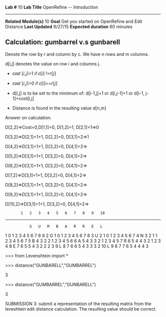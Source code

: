   **Lab \#**              10        **Lab Title**           OpenRefine -- Introduction
  ----------------------- --------- ----------------------- -------------------------------------------------
  **Related Module(s)**   10        **Goal**                Get you started on OpenRefine and Edit Distance
  **Last Updated**        9/27/15   **Expected duration**   60 minutes

Calculation: gumbarrel v.s gunbarell
------------------------------------

Denote the row by r and column by c. We have n rows and m columns.

d\[i,j\] denotes the value on row i and columns j.

-   𝑐𝑜𝑠𝑡 \[𝑖,𝑗\]=1 𝑖𝑓 𝑐\[𝑖\] !=𝑟\[𝑗\]

-   𝑐𝑜𝑠𝑡 \[𝑖,𝑗\]=0 𝑖𝑓 𝑐\[𝑖\]==𝑟\[𝑗\]

-   d\[i,j\] is to be set to the minimum of: d\[i-1,j\]+1 or
    d\[i,j-1\]+1 or d\[i-1, j-1\]+cost\[i,j\]

-   Distance is found in the resulting value d\[n,m\]

Answer on calculation.

D\[2,2\]=&gt;Cost=0,D\[1,1\]=0, D\[1,2\]=1, D\[2,1\]=1=&gt;0

D\[3,2\]=&gt;D\[2,1\]=1+1, D\[2,2\]=0, D\[3,1\]=2=&gt;1

D\[4,2\]=&gt;D\[3,1\]=1+1, D\[3,2\]=0, D\[4,1\]=2=&gt;

D\[5,2\]=&gt;D\[3,1\]=1+1, D\[3,2\]=0, D\[4,1\]=2=&gt;

D\[6,2\]=&gt;D\[3,1\]=1+1, D\[3,2\]=0, D\[4,1\]=2=&gt;

D\[7,2\]=&gt;D\[3,1\]=1+1, D\[3,2\]=0, D\[4,1\]=2=&gt;

D\[8,2\]=&gt;D\[3,1\]=1+1, D\[3,2\]=0, D\[4,1\]=2=&gt;

D\[9,2\]=&gt;D\[3,1\]=1+1, D\[3,2\]=0, D\[4,1\]=2=&gt;

D\[10,2\]=&gt;D\[3,1\]=1+1, D\[3,2\]=0, D\[4,1\]=2=&gt;

           1   2   3   4   5   6   7   8   9   10
  ---- --- --- --- --- --- --- --- --- --- --- ----
               G   U   M   B   A   R   R   E   L
  1        0   1   2   3   4   5   6   7   8   9
  2    G   1   0   1   2   3   4   5   6   7   8
  3    U   2   1   0   1   2   3   4   5   6   7
  4    N   3   2   1   1   2   3   4   5   6   7
  5    B   4   3   2   2   1   2   3   4   5   6
  6    A   5   4   3   3   2   1   2   3   4   5
  7    R   6   5   4   4   3   2   1   2   3   4
  8    E   7   6   5   5   4   3   2   2   2   3
  9    L   8   7   6   6   5   4   3   3   3   2
  10   L   9   8   7   7   6   5   4   4   4   3

&gt;&gt;&gt; from Levenshtein import \*

&gt;&gt;&gt; distance("GUNBARELL","GUMBARREL")

3

&gt;&gt;&gt; distance("GUMBARREL","GUNBARELL")

3

SUBMISSION 3: submit a representation of the resulting matrix from the
leveshtein edit distance calculation. The resulting value should be
correct.
